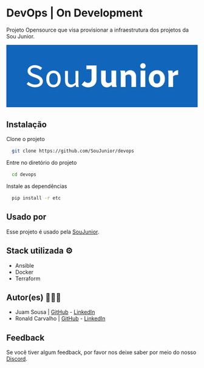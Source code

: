 # DevOps | On Development

Projeto Opensource que visa provisionar a infraestrutura dos projetos da Sou Junior.

![Logo](./img/logo-soujunior.png)

## Instalação

Clone o projeto

```bash
  git clone https://github.com/SouJunior/devops
```

Entre no diretório do projeto

```bash
  cd devops
```

Instale as dependências

```bash
  pip install -r etc
```
## Usado por

Esse projeto é usado pela [SouJunior](https://github.com/SouJunior).

## Stack utilizada ⚙
- Ansible
- Docker
- Terraform


## Autor(es) 🙎🏻‍♂️

- Juam Sousa | [GitHub](https://github.com/juam-sv) - [LinkedIn](https://www.linkedin.com/in/juam-sv/)
- Ronald Carvalho | [GitHub](https://github.com/ronaldmiranda) - [LinkedIn](https://www.linkedin.com/in/rmirandaa/)

## Feedback

Se você tiver algum feedback, por favor nos deixe saber por meio do nosso [Discord](https://discord.gg/naTaHgZZpz).
